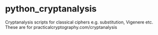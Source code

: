 python_cryptanalysis
====================

Cryptanalysis scripts for classical ciphers e.g. substitution, Vigenere etc. These are for practicalcryptography.com/cryptanalysis